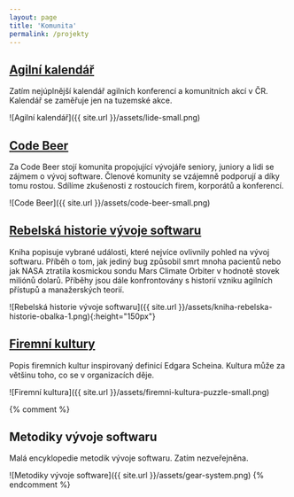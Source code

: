 ```yaml
---
layout: page
title: 'Komunita'
permalink: /projekty
---
```


## [Agilní kalendář](https://agilnikalendar.cz/)

Zatím nejúplnější kalendář agilních konferencí a komunitních akcí v ČR.
Kalendář se zaměřuje jen na tuzemské akce.

![Agilní kalendář]({{ site.url }}/assets/lide-small.png)

## [Code Beer](https://codebeer.cz)

Za Code Beer stojí komunita propojující vývojáře seniory,
juniory a lidi se zájmem o vývoj software. Členové komunity se vzájemně
podporují a díky tomu rostou. Sdílíme zkušenosti z rostoucích firem, korporátů a konferencí. 

![Code Beer]({{ site.url }}/assets/code-beer-small.png)

## [Rebelská historie vývoje softwaru](/knihy)

Kniha popisuje vybrané události, které nejvíce ovlivnily pohled na vývoj softwaru.
Příběh o tom, jak jediný bug způsobil smrt mnoha pacientů nebo jak
NASA ztratila kosmickou sondu Mars Climate Orbiter v hodnotě stovek miliónů dolarů.
Příběhy jsou dále konfrontovány s historií vzniku agilních přístupů a manažerských teorií.

![Rebelská historie vývoje softwaru]({{ site.url }}/assets/kniha-rebelska-historie-obalka-1.png){:height="150px"}

## [Firemní kultury](/firemni-kultura)

Popis firemních kultur inspirovaný definicí Edgara Scheina.
Kultura může za většinu toho, co se v organizacích děje.

![Firemní kultura]({{ site.url }}/assets/firemni-kultura-puzzle-small.png)

{% comment %}
## Metodiky vývoje softwaru

Malá encyklopedie metodik vývoje softwaru. Zatím nezveřejněna.

![Metodiky vývoje software]({{ site.url }}/assets/gear-system.png)
{% endcomment %}
